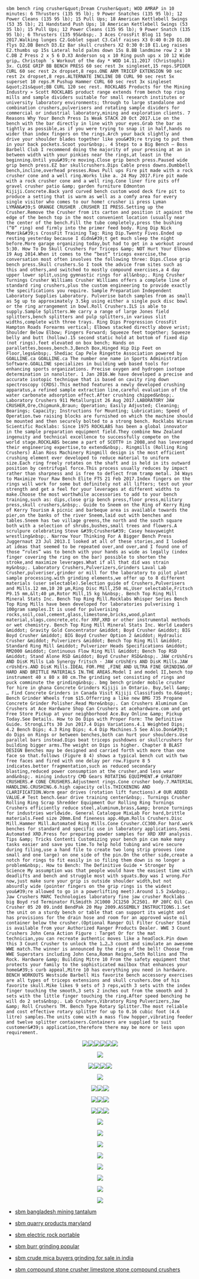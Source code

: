 
```
sbm bench ring crusher&quot;Dream Crusher&quot; WOD AMRAP in 10 minutes: 6 Thrusters (135 95 lb); 9 Power Snatches (135 95 lb); 12 Power Cleans (135 95 lb); 15 Pull Ups; 18 American Kettlebell Swings (53 35 lb); 21 Handstand Push Ups; 18 American Kettlebell Swings (53 35 lb); 15 Pull Ups; 12 Power Cleans (135 95 lb); 9 Power Snatch (135 95 lb); 6 Thrusters (135 95&nbsp;. 3 Aces CrossFit Blog 11 Sep 2017.Walking lunges C2.Goblet squat C3.Calf raises X3 0:40 0:20 D1.DB flys D2.DB Bench D3.Ez Bar skull crushers X2 0:30 0:10 E1.Leg raises E2.thumbs up 15s Lateral hold palms down 15s B.BB landmine row 2 x 10 C.DB Z Press 2 x 5 6 D.X3 Anderson sq x 10 Ring push ups x 10 12 Wide grip… Christoph ´s Workout of the day * WOD 14.11.2017 (Christophi) 3x. CLOSE GRIP BB BENCH PRESS 60 sec rest 3x singleset,15 reps.SPIDER CURL 60 sec rest 2x dropset,8 reps.ONE ARM TRICEP EXTENSION 90 sec rest 2x dropset,8 reps.ALTERNATE INCLINE DB CURL 90 sec rest 5x superset 10 reps.M Pushup Hammer CURL 60 sec rest 3x singleset &quot;21s&quot;BB CURL 120 sec rest. ROCKLABS Products for the Mining Industry » Scott ROCKLABS product range extends from bench top ring mills and sample dividers suitable for small research institutes or university laboratory environments; through to large standalone and combination crushers,pulverisers and rotating sample dividers for commercial or industrial laboratory,mining and exploration clients. 7 Reasons Why Your Bench Press Is Weak STACK 20 Oct 2017.Lie on the bench with the bar directly in line with your eyes.Grab the bar as tightly as possible,as if you were trying to snap it in half,hands no wider than index fingers on the rings.Arch your back slightly and drive your shoulder blades together like you&#39;re trying to put them in your back pockets.Scoot your&nbsp;. 4 Steps to a Big Bench — Boss Barbell Club I recommend doing the majority of your pressing at an in between width with your pinkies near the rings,at least in the beginning.Until you&#39;re moving.Close grip bench press.Paused wide grip bench press.EZ bar skullcrushers.Dips Cable press downs.Dumbbell bench,incline,overhead presses.Rows Pull ups Fire pit made with a rock crusher cone and a well ring.Works like a. 24 May 2017.Fire pit made with a rock crusher cone and a well ring.Cone liner fire pits off gravel crusher patio &amp; garden furniture Edmonton Kijiji.Concrete.Back yard curved bench custom wood deck fire pit to produce a setting that is warm as well as a comfy area for every single visitor who comes to our home! crusher ii press Lyman LYMAN&#39;S ORANGE CRUSHER .CRUSHER II PRESS.Setting up the Crusher.Remove the Crusher from its carton and position it against the edge of the bench top in the most convenient location (usually near the center of the bench.Fill the tube completely,press the bushing (“0” ring) end firmly into the primer feed body. Ring Dip Nick Momrik&#39;s CrossFit Training Tag: Ring Dip.Twenty Fives.Ended up resting yesterday because I didn&#39;t get much sleep the night before.More garage organizing today,but had to get in a workout around 5:30. How To Do Skull Crushers For Triceps &amp; NOT Hurt Your Elbows 19 Aug 2014.When it comes to the “best” triceps exercise,the conversation most often involves the following three: Dips.Close grip bench press.Skull crushers.So I took the advice from sites such as this and others,and switched to mostly compound exercises,a 4 day upper lower split,using gymnastic rings for all&nbsp;. Ring Crusher Turnings Crusher Williams Crusher Williams offers a complete line of standard ring crushers,plus the custom engineering to provide exactly the specifications you require. Sample Preparation Independent Laboratory Supplies Laboratory. Pulverise batch samples from as small as 5g up to approximately 3.5kg using either a single puck disc bowl or the ring arrangement in bowl.Roll Crushers.ILS is able to supply.Sample Splitters.We carry a range of large Jones field splitters,bench splitters and pulp splitters,in various slit widths,complete with three trays. Ring Dips Progression CrossFit Hampton Roads Forearms vertical; Elbows stacked directly above wrist; Shoulder Below Elbow; Fingers Forward; Squeeze feet together; Squeeze belly and butt (hollow).15 second static hold at bottom of fixed dip (not rings).feet elevated on box bench; Hands on parallettes,boxes,bench.3,Bench Box,Hinged Hip Dip Feet on Floor,legs&nbsp;. Shediac Cap Pele Ringette Association powered by GOALLINE.ca GOALLINE.ca The number one name in Sports Administration Software.GOALLINE specializes in building web based tools for enhancing sports organizations. Precise oxygen and hydrogen isotope determination in nanoliter. 1 Jan 2016.We have developed a precise and accurate isotopic technique that is based on cavity ring down spectroscopy (CRDS).This method features a newly developed crushing apparatus,a refined sample extraction line,careful evaluation of the water carbonate adsorption effect.After crushing chipped&nbsp;. Laboratory Crushers 911 Metallurgist 26 Aug 2017.LABORATORY JAW CRUSHER,Ore,Chipmunk,Braun; Operation; Easily Adjusted; Cleaning; Bearings; Capacity; Instructions for Mounting; Lubrication; Speed of Operation.two raising blocks are furnished on which the machine should be mounted and then securely bolted to a strong bench. Rocklabs Wirsam Scientific Rocklabs: Since 1975 ROCKLABS has been a global innovator in the sample preparation equipment field.They combine New Zealand ingenuity and technical excellence to successfully compete on the world stage.ROCKLABS became a part of SCOTT® in 2008,and has leveraged their engineering expertise,to extend&nbsp;. Ringmills (Rolling Ring Crushers) Alan Ross Machinery Ringmill design is the most efficient crushing element ever developed to reduce material to uniform size.Each ring freely rotates on the shaft and is held in its outward position by centrifugal force.This process usually reduces by impact rather than sharpness and is free to deflect from tramp metal. 34 Ways to Maximize Your Raw Bench Elite FTS 21 Feb 2017.Index fingers on the rings will work for some but definitely not all lifters; test out your strength and get a feel for your leverages at different widths to make.Choose the most worthwhile accessories to add to your bench training,such as: dips,close grip bench press,floor press,military press,skull crushers,&nbsp;. Guide to Sneem on the Ring of Kerry Ring of Kerry Tourism A picnic and barbeque area is available towards the pier,on the banks of the river Sneem,laid out with benches and tables.Sneem has two village greens,the north and the south square both with a selection of shrubs,bushes,small trees and flowers.A scrulpure celebrating Steve &#39;Crusher&#39; Casey heavyweight wrestling&nbsp;. Narrow Your Thinking For A Bigger Bench Press Juggernaut 23 Jul 2013.I looked at all of these stories,and I looked at ideas that seemed to be repeated over,and over,and I found one of those “rules” was to bench with your hands as wide as legally (index finger covering the ring on the bar) possible to shorten the stroke,and maximize leverages.What if all that did was strain my&nbsp;. Laboratory Crushers,Pulverizers,Grinders Laval Lab Crusher,pulveriser,grinder or mill for the laboratory to pilot plant sample processing.with grinding elements,we offer up to 8 different materials (user selectable).Selection guide of Crushers,Pulverisers and Mills.12 mm,10 20 µm,Ring Disc Mill,250 mL,User selectable,Fritsch P9.15 mm,&lt;40 µm,Rotor Mill,15 kg h&nbsp;. Bench Top Ring Mill Mineral Stats Inc. Bench Top Ring Mill.Rocklabs Whisper Series Bench Top Ring Mills have been developed for laboratories pulverising 1 100gram samples.It is used for pulverising rocks,soil,coal,cement,glass,limestone,bricks,wood,plant material,slags,concrete,etc.for XRF,XRD or other instrumental methods or wet chemistry. Bench Top Ring Mill Mineral Stats Inc. World Leaders &middot; Gravity Gold Concentrator &middot; Boyd Crusher &middot; BIG Boyd Crusher &middot; BIG Boyd Crusher Option 2 &middot; Hydraulic Crusher &middot; Pulverizers &middot; Bench Top Ring Mill &middot; Standard Ring Mill &middot; Pulverizer Heads Specifications &middot; RM2000 &middot; Continuous Flow Ring Mill &middot; Bench Top RSD &middot; Stand Alone RSD &middot; Boyd Crusher RSD&nbsp;. JAW crUshErs AND DisK Mills Lab Synergy fritsch · JAW crUshErs AND DisK Mills.JAW crUshErs.AND DisK Mills.IDEAL FOR.PRE ,FINE AND ULTRA FINE GRINDING.OF HARD AND BRITTLE MATERIALS IN.THE AREAS.Model I and model II,bench top instrument 40 x 80 x 80 cm.The grinding set consisting of rings and puck comminute the grinding&nbsp;. bmg bench grinder mobile crusher for hire in ghana Concrete Grinders Kijiji in Ontario. Buy,Sell &amp; … Find Concrete Grinders in Canada Visit Kijiji Classifieds to.6&quot; Bench Grinder Wheels from $15.Offerring a like new BMG 735 Propane Concrete Grinder Polisher.Read More&nbsp;. Can Crushers Aluminum Can Crushers at Ace Hardware Shop Can Crushers at acehardware.com and get Free Store Pickup at your neighborhood Ace.Buy Online &amp; Pickup Today.See Details. How to Do Dips with Proper Form: The Definitive Guide. StrongLifts 30 Jun 2017.4 Dips Variations.4.1 Weighted Dips; 4.2 Bench Dips; 4.3 Ring Dips; 4.4 Dip Machines.5 See Also.Don&#39;t do Dips on Rings or between benches,both can hurt your shoulders.Use parallel bars instead.Dips beat triceps pushdowns or skullcrushers for building bigger arms.The weight on Dips is higher. Chapter 8 BLAST DESIGN Benches may be designed and carried forth with more than one face so that.follows (Figure 8 4) shows a typical bench cut with two free faces and fired with one delay per row.Figure 8 5 indicates.better fragmentation,such as reduced secondary blasting,reduced power consumption at the crusher,and less wear and&nbsp;. mining industry CMD Gears ROTATING EQUIPMENT.# GYRATORY CRUSHERS.# CONE CRUSHERS.Adjustment rings.Cone crusher body.7.MATERIAL HANDLING.CRUSHING.6.high capacity cells.THICKENING AND CLARIFICATION.Worm gear drives (rotation lift functions).# OUR ADDED VALUE.# Test bench.Gear drive training center&nbsp;. Turnings Crusher Rolling Ring Scrap Shredder Equipment Our Rolling Ring Turnings Crushers efficiently reduce steel,aluminum,brass,&amp; bronze turnings for industries worldwide. General Catalogue MixLab For hard,brittle materials.Feed size 20mm.End fineness app.40µm.Rolls Crushers.Disc Mill.Hammer Mill.Automated Ring Mills.Cone Crusher.CC300.For hard.work benches for standard and specific use in laboratory applications.Semi Automated XRD.Press for preparing powder samples for XRD XRF analysis. Tips &amp; Tricks Contenti Customizing your bench pin can make many tasks easier and save you time.To help hold tubing and wire secure during filing,use a hand file to create two long strip grooves (one small and one large) on one side of the pin.On the other side,create a notch for rings to fit easily in so filing them down is no longer a problem&nbsp;. How to Bench: The Definitive Guide • Stronger by Science My assumption was that people would have the easiest time with deadlifts and bench and struggle most with squats.Boy was I wrong.For now,just make sure your grip is outside shoulder width,but not absurdly wide (pointer fingers on the grip rings is the widest you&#39;re allowed to go in a powerlifting meet).Around 1.5 2x&nbsp;. Jaw Crushers MARC Technologies laboratory fine jaw crusher Rocklabs big Boyd rsd Terminator FLSmidth JC1000 JC1250 JC2501. RP 20FC Oil Can Crusher 05 20 09.indd BendPak 20 May 2009.ASSEMBLY INSTRUCTIONS.1.Set the unit on a sturdy bench or table that can support its weight and has provisions for the drain hose and room for an approved waste oil container below the crusher.(Optional Ranger Oil Filter Crusher Stand is available from your Authorized Ranger Products Dealer. WWE 3 Count Crushers John Cena Action Figure : Target Or for the mat technician,you can recreate authentic moves like a headlock.Pin down this 3 Count Crusher to unlock the 1…2…3 count and simulate an awesome WWE match.The winner is announced by the ring of the bell! Choose from WWE Superstars including John Cena,Roman Reigns,Seth Rollins and The Rock. Hardware &amp; Building Mitre 10 From the safety equipment that protects your family to the sophisticated mailbox that enhances your home&#39;s curb appeal,Mitre 10 has everything you need in hardware. BENCH WORKOUTS Westside Barbell His favorite bench accessory exercises are all types of triceps extensions and skull crushers.One of his favorite skull.Mike likes 9 sets of 3 reps,with 3 sets with the index finger touching the smooth,3 sets 2 inches out from the smooth and 3 sets with the little finger touching the ring.After speed benching he will do 2 sets&nbsp;. Lab Crushers,Vibratory Ring Pulverizers,Jaw &amp; Roll Crushers TM. Bench Type Rotary Splitter.The most reliable and cost effective rotary splitter for up to 0.16 cubic foot (4.6 litre) samples.The units come with a mass flow hopper,vibrating feeder and twelve splitter containers.Containers are supplied to suit customer&#39;s application,therefore there may be more or less upon requirement. 
```

<div align="center">
  
<a rel="nofollow" href="https://m.shibang-china.com?f=github&k=sbm+bench+ring+crusher"><img src="https://static.shibang-china.com/en/l.png"></a><img src="https://static.shibang-china.com/en/hw.png"><a rel="nofollow" href="https://m.shibang-china.com/product/?f=github&k=sbm+bench+ring+crusher"><img src="https://static.shibang-china.com/en/p.png"></a><a rel="nofollow" href="https://m.shibang-china.com/cases/?f=github&k=sbm+bench+ring+crusher"><img src="https://static.shibang-china.com/en/c.png"></a><a rel="nofollow" href="https://m.shibang-china.com/news/?f=github&k=sbm+bench+ring+crusher"><img src="https://static.shibang-china.com/en/n.png"></a><a rel="nofollow" href="https://m.shibang-china.com?f=github&k=sbm+bench+ring+crusher"><img src="https://static.shibang-china.com/en/m.png"></a>

<a rel="nofollow" href="https://m.shibang-china.com/product/?f=github&k=sbm+bench+ring+crusher"><img src="https://static.shibang-china.com/en/b.jpg"></a>
  
<a rel="nofollow" href="https://m.shibang-china.com/solution-aggregate.html?f=github&k=sbm+bench+ring+crusher"><img src="https://static.shibang-china.com/en/a.jpg"></a><a rel="nofollow" href="https://m.shibang-china.com/solution-mine.html?f=github&k=sbm+bench+ring+crusher"><img src="https://static.shibang-china.com/en/m.jpg"></a><a rel="nofollow" href="https://m.shibang-china.com/solution-mill.html?f=github&k=sbm+bench+ring+crusher"><img src="https://static.shibang-china.com/en/g.jpg"></a><a rel="nofollow" href="https://m.shibang-china.com/solution-epc.html?f=github&k=sbm+bench+ring+crusher"><img src="https://static.shibang-china.com/en/e.jpg"></a>

<a rel="nofollow" href="https://m.shibang-china.com/product/?f=github&k=sbm+bench+ring+crusher"><img src="https://static.shibang-china.com/en/a-p.png"></a>

<a rel="nofollow" href="https://m.shibang-china.com/product/crusher/c6x.html?f=github&k=sbm+bench+ring+crusher"><img src="https://static.shibang-china.com/en/j.jpg"></a><a rel="nofollow" href="https://m.shibang-china.com/product/crusher/ci5x.html?f=github&k=sbm+bench+ring+crusher"><img src="https://static.shibang-china.com/en/i.jpg"></a><a rel="nofollow" href="https://m.shibang-china.com/product/crusher/hst.html?f=github&k=sbm+bench+ring+crusher"><img src="https://static.shibang-china.com/en/c.jpg"></a>

<a rel="nofollow" href="https://m.shibang-china.com/product/mill/mtw.html?f=github&k=sbm+bench+ring+crusher"><img src="https://static.shibang-china.com/en/mtw.jpg"></a><a rel="nofollow" href="https://m.shibang-china.com/product/mill/scm.html?f=github&k=sbm+bench+ring+crusher"><img src="https://static.shibang-china.com/en/scm.jpg"></a><a rel="nofollow" href="https://m.shibang-china.com/product/mill/lm.html?f=github&k=sbm+bench+ring+crusher"><img src="https://static.shibang-china.com/en/lm.jpg"></a>

<a rel="nofollow" href="https://m.shibang-china.com/product/sand/vsi6x.html?f=github&k=sbm+bench+ring+crusher"><img src="https://static.shibang-china.com/en/6x.jpg"></a><a rel="nofollow" href="https://m.shibang-china.com/product/sand/vu.html?f=github&k=sbm+bench+ring+crusher"><img src="https://static.shibang-china.com/en/vu.jpg"></a><a rel="nofollow" href="https://m.shibang-china.com/product/mobile/klun.html?f=github&k=sbm+bench+ring+crusher"><img src="https://static.shibang-china.com/en/k.jpg"></a>

<a rel="nofollow" href="https://m.shibang-china.com/cases/?f=github&k=sbm+bench+ring+crusher"><img src="https://static.shibang-china.com/en/case.png"></a>

<a rel="nofollow" href="https://m.shibang-china.com/cases/aggregate/202.html?f=github&k=sbm+bench+ring+crusher"><img src="https://static.shibang-china.com/en/c-1.jpg"></a>

<a rel="nofollow" href="https://m.shibang-china.com/cases/aggregate/203.html?f=github&k=sbm+bench+ring+crusher"><img src="https://static.shibang-china.com/en/c-2.jpg"></a>

<a rel="nofollow" href="https://m.shibang-china.com/cases/mill/123.html?f=github&k=sbm+bench+ring+crusher"><img src="https://static.shibang-china.com/en/c-3.jpg"></a>

<a rel="nofollow" href="https://m.shibang-china.com/contact_us.html?f=github&k=sbm+bench+ring+crusher"><img src="https://static.shibang-china.com/en/contact.png"></a>

<a rel="nofollow" href="https://swt.shibang-china.com/?f=github&k=sbm+bench+ring+crusher"><img src="https://static.shibang-china.com/en/chat.png"></a>

<a rel="nofollow" href="https://whatsapp.shibangsoft.com/WhatsApp.php?f=github&k=sbm+bench+ring+crusher"><img src="https://static.shibang-china.com/en/whatsapp.png"></a>

<a rel="nofollow" href="https://m.shibang-china.com/?f=github&k=sbm+bench+ring+crusher"><img src="https://static.shibang-china.com/en/website.png"></a>

</div>


* [sbm bangladesh mining tantalum](sbm%20bangladesh%20mining%20tantalum.md)

* [sbm quarry products maryland](sbm%20quarry%20products%20maryland.md)

* [sbm electric rock portable](sbm%20electric%20rock%20portable.md)

* [sbm burr grinding popular](sbm%20burr%20grinding%20popular.md)

* [sbm crude mica buyers grinding for sale in india](sbm%20crude%20mica%20buyers%20grinding%20for%20sale%20in%20india.md)

* [sbm compound stone crusher limestone stone compound crushers](sbm%20compound%20stone%20crusher%20limestone%20stone%20compound%20crushers.md)